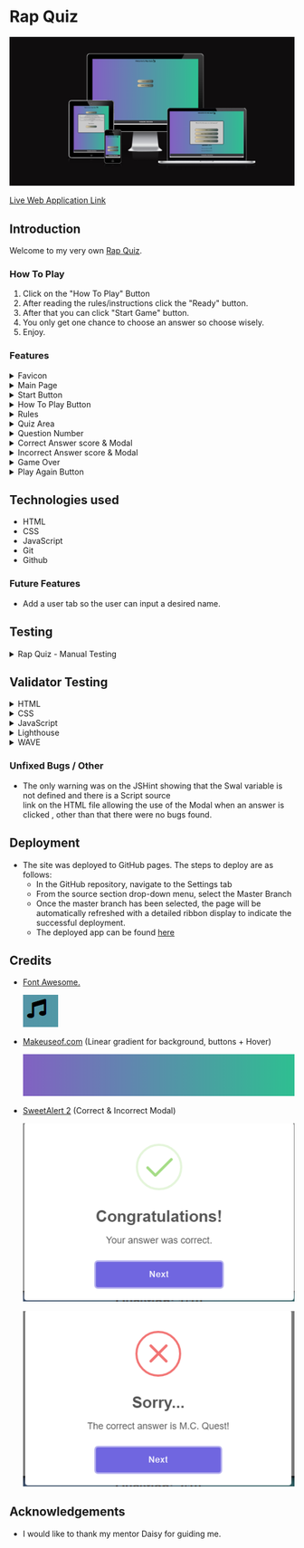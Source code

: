 # Rap Quiz

![Alt text](assets/images/responsive.PNG)

[Live Web Application Link](https://andreasarreqi.github.io/rap-quizz/)


## Introduction

Welcome to my very own [Rap Quiz](https://andreasarreqi.github.io/rap-quizz/). 

### How To Play
1. Click on the "How To Play" Button
2. After reading the rules/instructions click the "Ready" button.
3. After that you can click "Start Game" button.
4. You only get one chance to choose an answer so choose wisely.
5. Enjoy.

### Features



<details>
<summary>Favicon</summary>

- The icon on the Browser tab next to the website name.
- There to help the user navigate easier through the browser tab.

![Alt text](assets/images/favicon.PNG)

</details>



<details>
<summary>Main Page</summary>

- The main page of the website.
- Consist of a Welcome header, Start Game button and How To Play button and a footer.


![Alt text](assets/images/main-page.PNG)

</details>



<details>
<summary>Start Button</summary>

- The Start Game button.
- When clicked the user can start to play the quiz.

![Alt text](assets/images/start-button.PNG)

</details>



<details>
<summary>How To Play Button</summary>

- The How To Play button.
- When clicked the user can read through the rules/instructions.

![Alt text](assets/images/instructions-button.PNG)

</details>




<details>
<summary>Rules</summary>

- Game rules/instructions.
- There so the user has an understanding on how the game works and when ready can click the Ready button.

![Alt text](assets/images/game-rules.PNG)

</details>



<details>
<summary>Quiz Area</summary>

- The actual Quiz Game.
- The quiz area consists of a question, 4 choices to choose from.

![Alt text](assets/images/qui-area.PNG)

</details>




<details>
<summary>Question Number</summary>

- The question count.
- The question count show the questions answered out of 10 questions.

![Alt text](assets/images/question-number.PNG)

</details>



<details>
<summary>Correct Answer score & Modal</summary>

- The Correct answer score.
- Incremented when the right answer is clicked and a congratulating modal is shown.


![Alt text](assets/images/correct-answer.PNG)

![Alt text](assets/images/correct-modal.PNG)

</details>






<details>
<summary>Incorrect Answer score & Modal</summary>

- The Incorrect answer score.
- Incremented when the wrong answer is clicked and a Wrong answer modal is shown along with the correct answer to 
  that particular question.


![Alt text](assets/images/incorrect-answer.PNG)

![Alt text](assets/images/incorrect-modal.PNG)

</details>




<details>
<summary>Game Over</summary>

- The game over pop-up
- Showing the accumulated score and a Play Again button.

![Alt text](assets/images/fame-over.PNG)

</details>




<details>
<summary>Play Again Button</summary>

- Restart game button
- Shown alongside the game over pop-up. Gives the user the choice to play again.


![Alt text](assets/images/play-again.PNG)

</details>



## Technologies used
- HTML 
- CSS
- JavaScript
- Git
- Github



### Future Features
- Add a user tab so the user can input a desired name.

##  Testing 

<details>

<summary>Rap Quiz - Manual Testing</summary>

## Functionality

<table>
  <tr>
   <td>
<strong>Test Label</strong>
</li>
</ol>
   </td>
   <td><strong>Test Action</strong>
   </td>
   <td colspan="2" ><strong>Expected Outcome</strong>
   </td>
   <td><strong>Test Outcome </strong>
   </td>
  </tr>
  <tr>
   <td>Site loading
   </td>
   <td>Navigate to the home
   </td>
   <td colspan="2" >Start and How to play Buttons.
   </td>
   <td>PASS
   </td>
  </tr>
  <tr>
   <td>Access homepage
   </td>
   <td>Instructions before playing the game.
   </td>
   <td colspan="2" >Rules on how to play the game
   </td>
   <td>PASS
   </td>
  </tr>
  <tr>
   <td>Answer question 1
   </td>
   <td>Correct Answer Feedback.
   </td>
   <td colspan="2" >Modal is displayed with the green Tick and congratulating the user and score automatically incremented.
   </td>
   <td>PASS
   </td>
  </tr>
  <tr>
   <td>Answer question 2
   </td>
   <td>Incorrect Answer Feedback.
   </td>
   <td colspan="2" >Modal is displayed with the red X and displaying the correct answer and automatic score incremented.
   </td>
   <td>PASS
   </td>
  </tr>
  <tr>
   <td>Question count
   </td>
   <td>Navigate to any question
   </td>
   <td colspan="2" >Current question number with total question is showed
   </td>
   <td>PASS
   </td>
  </tr>
  <tr>
   <td>Load next question
   </td>
   <td>Answer some question
   </td>
   <td colspan="2" >The next random question is loaded with the options shuffled each time.
   </td>
   <td>PASS
   </td>
  </tr>
  <tr>
   <td>End game
   </td>
   <td>Last Question Answered.
   </td>
   <td colspan="2" >The Game Over message is displayed with a total of the score.
   </td>
   <td>PASS
   </td>
  </tr>
  <tr>
   <td>Game Over.
   </td>
   <td>Game over Pop-up.
   </td>
   <td colspan="2" >Play again button is displayed
   </td>
  <tr>
   <td>Play again
   </td>
   <td>Choose to Play Again
   </td>
   <td colspan="2" >Quiz is reset including the score count.
   </td>
   <td>PASS
   </td>
  </tr>
</table>
<ol>

## Browser Compatibility

The website works on different browsers: <strong>Chrome, Firefox and Edge.</strong>

### Responsiveness

- Responsiveness was tested using: Chrome Dev Tools.

- Responsiveness was  tested using: [AM i Respnsive?](https://ui.dev/amiresponsive?url=https://andreasarreqi.github.io/rap-quizz/)

## User Stories 

All user stories were successfully performed.

1. As a player, I want to read through the rules/instructions quiz.
2. As a player, I want to answer the question with random ordered options.
3. As a player, I want to know if my answer is correct.
4. As a player, I want to know if my answer is incorrect.
5. As a player, I want to know how many questions the game has.
6. As a player, I want to know how many questions I answered in total.
7. As a player, I want to know how many questions I answered correcly.
8. As a player, I want to know how many questions I answered incorrectly.
9. As a player, I want to see my final score and know that the game has finished.
10. As a player, I want to be able to play again.
</details>







## Validator Testing 

<details>
<summary>HTML</summary>
HTML validator.

![Alt text](assets/images/html-validator.PNG)

</details>




<details>
<summary>CSS</summary>
CSS validator.

![Alt text](assets/images/css-validator.PNG)

</details>




<details>
<summary>JavaScript</summary>
JS HINT  validator.

![Alt text](assets/images/jshint.PNG)

</details>




<details>
<summary>Lighthouse</summary>
Lighthouse.

![Alt text](assets/images/lighthouse.PNG)

</details>




<details>
<summary>WAVE</summary>
WAVE validator.

![Alt text](assets/images/WAVE.PNG)

</details>


### Unfixed Bugs / Other

- The only warning was on the JSHint showing that the Swal variable is not defined and there is a Script source  
  link on the HTML file allowing the use of the Modal when an answer is clicked , other than that there were no bugs found.

## Deployment

- The site was deployed to GitHub pages. The steps to deploy are as follows: 
  - In the GitHub repository, navigate to the Settings tab 
  - From the source section drop-down menu, select the Master Branch
  - Once the master branch has been selected, the page will be automatically refreshed with a detailed ribbon 
    display to indicate the successful deployment. 
  - The deployed app can be found [here](https://andreasarreqi.github.io/rap-quizz/)



## Credits 
- [Font Awesome.](https://fontawesome.com/)

    ![Alt text](assets/images/font-awesome.PNG)

- [Makeuseof.com](https://www.makeuseof.com/css-background-gradients/#background-gradients-using-css)  (Linear 
  gradient for background, buttons + Hover)

    ![Alt text](assets/images/linear%20gradient.PNG)

- [SweetAlert 2](https://sweetalert2.github.io/) (Correct & Incorrect Modal)

    ![Alt text](assets/images/correct-modal.PNG)

    ![Alt text](assets/images/incorrect-modal.PNG)

## Acknowledgements
- I would like to thank my mentor Daisy for guiding me.


